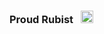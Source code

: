 ### Proud Rubist &nbsp; <a href="https://www.ruby-lang.org" emoji-code="Ruby"><img class="emojidex-emoji" src="https://cdn.emojidex.com/emoji/seal/Ruby.png" emoji-code="Ruby" alt="Ruby" width="20" height="20" /></a>
<!--
**shayanholakouee/shayanholakouee** is a ✨ _special_ ✨ repository because its `README.md` (this file) appears on your GitHub profile.

Here are some ideas to get you started:

- 🔭 I’m currently working on ...
- 🌱 I’m currently learning ...
- 👯 I’m looking to collaborate on ...
- 🤔 I’m looking for help with ...
- 💬 Ask me about ...
- 📫 How to reach me: ...
- 😄 Pronouns: ...
- ⚡ Fun fact: ...
-->

